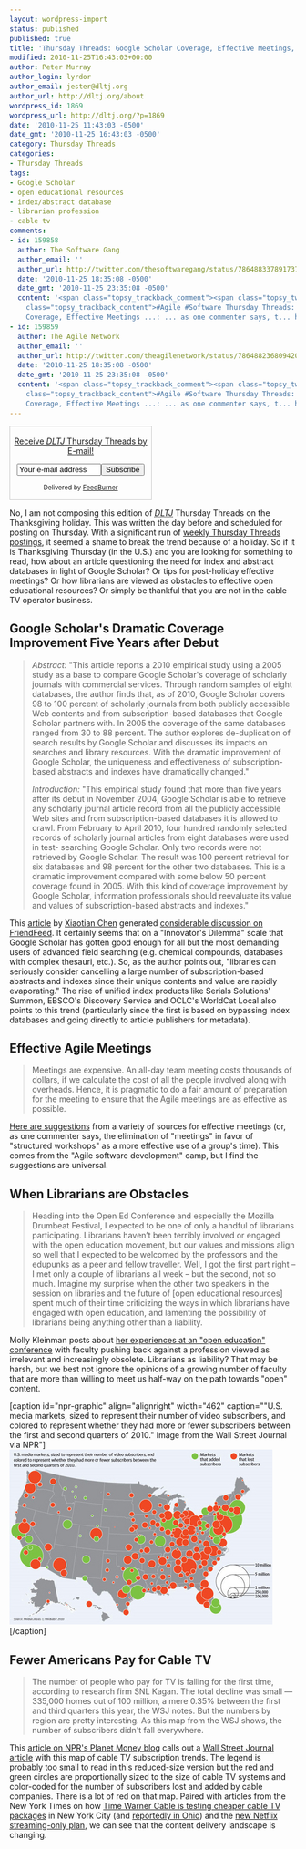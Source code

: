 ```yaml
---
layout: wordpress-import
status: published
published: true
title: 'Thursday Threads: Google Scholar Coverage, Effective Meetings, Librarians as Obstacles, Cable TV'
modified: 2010-11-25T16:43:03+00:00
author: Peter Murray
author_login: lyrdor
author_email: jester@dltj.org
author_url: http://dltj.org/about
wordpress_id: 1869
wordpress_url: http://dltj.org/?p=1869
date: '2010-11-25 11:43:03 -0500'
date_gmt: '2010-11-25 16:43:03 -0500'
category: Thursday Threads
categories:
- Thursday Threads
tags:
- Google Scholar
- open educational resources
- index/abstract database
- librarian profession
- cable tv
comments:
- id: 159858
  author: The Software Gang
  author_email: ''
  author_url: http://twitter.com/thesoftwaregang/status/7864883378917376
  date: '2010-11-25 18:35:08 -0500'
  date_gmt: '2010-11-25 23:35:08 -0500'
  content: '<span class="topsy_trackback_comment"><span class="topsy_twitter_username"><span
    class="topsy_trackback_content">#Agile #Software Thursday Threads: Google Scholar
    Coverage, Effective Meetings ...: ... as one commenter says, t... http://bit.ly/e5uTYY</span></span>'
- id: 159859
  author: The Agile Network
  author_email: ''
  author_url: http://twitter.com/theagilenetwork/status/7864882368094209
  date: '2010-11-25 18:35:08 -0500'
  date_gmt: '2010-11-25 23:35:08 -0500'
  content: '<span class="topsy_trackback_comment"><span class="topsy_twitter_username"><span
    class="topsy_trackback_content">#Agile #Software Thursday Threads: Google Scholar
    Coverage, Effective Meetings ...: ... as one commenter says, t... http://bit.ly/e5uTYY</span></span>'
---
```

<div id="feedburner-thursday-threads-email-w47" class="wp-caption alignright" style="width: 250px;">
<form style="border:1px solid #ccc;padding:3px;text-align:center;" action="http://feedburner.google.com/fb/a/mailverify" method="post" target="popupwindow" onsubmit="window.open('http://feedburner.google.com/fb/a/mailverify?uri=thursday-threads', 'popupwindow', 'scrollbars=yes,width=550,height=520');return true">
<p><a href="http://feedburner.google.com/fb/a/mailverify?uri=thursday-threads&#038;loc=en_US" title="FeedBurner Email Subscription">Receive <i><acronym title="Disruptive Library Technology Jester">DLTJ</acronym></i> Thursday Threads by E-mail!</a></p>
<p><input type="text" style="width:140px" name="email" value="Your e-mail address" onFocus="if (this.defaultValue==this.value) this.value = ''"/><input type="hidden" value="thursday-threads" name="uri"/><input type="hidden" name="loc" value="en_US"/><input type="submit" value="Subscribe" />
<p style="font-size: 80%">Delivered by <a href="http://feedburner.google.com" target="_blank" title="Google Feedburner Service">FeedBurner</a></p>
</form>
</div>
<p> No, I am not composing this edition of <i><acronym title="Disruptive Library Technology Jester">DLTJ</acronym></i> Thursday Threads on the Thanksgiving holiday.  This was written the day before and scheduled for posting on Thursday.  With a significant run of <a href="/category/thursday-threads/">weekly Thursday Threads postings</a>, it seemed a shame to break the trend because of a holiday.  So if it is Thanksgiving Thursday (in the U.S.) and you are looking for something to read, how about an article questioning the need for index and abstract databases in light of Google Scholar?  Or tips for post-holiday effective meetings?  Or how librarians are viewed as obstacles to effective open educational resources?  Or simply be thankful that you are not in the cable TV operator business.<br />
<!--more--></p>
<h2><a name="google_scholar">Google Scholar's Dramatic Coverage Improvement Five Years after Debut</a></h2>
<blockquote><p><i>Abstract:</i> "This article reports a 2010 empirical study using a 2005 study as a base to compare Google Scholar's coverage of scholarly journals with commercial services. Through random samples of eight databases, the author finds that, as of 2010, Google Scholar covers 98 to 100 percent of scholarly journals from both publicly accessible Web contents and from subscription-based databases that Google Scholar partners with. In 2005 the coverage of the same databases ranged from 30 to 88 percent. The author explores de-duplication of search results by Google Scholar and discusses its impacts on searches and library resources. With the dramatic improvement of Google Scholar, the uniqueness and effectiveness of subscription-based abstracts and indexes have dramatically changed."</p>
<p><i>Introduction:</i> "This empirical study found that more than five years after its debut in November 2004, Google Scholar is able to retrieve any scholarly journal article record from all the publicly accessible Web sites and from subscription-based databases it is allowed to crawl. From February to April 2010, four hundred randomly selected records of scholarly journal articles from eight databases were used in test- searching Google Scholar. Only two records were not retrieved by Google Scholar. The result was 100 percent retrieval for six databases and 98 percent for the other two databases. This is a dramatic improvement compared with some below 50 percent coverage found in 2005. With this kind of coverage improvement by Google Scholar, information professionals should reevaluate its value and values of subscription-based abstracts and indexes."</p></blockquote>
<p>This <a href="http://www.sciencedirect.com/science?_ob=ArticleURL&amp;_udi=B6W63-511KB4Y-1&amp;_user=10&amp;_coverDate=12%2F31%2F2010&amp;_rdoc=1&amp;_fmt=high&amp;_orig=search&amp;_origin=search&amp;_sort=d&amp;_docanchor=&amp;view=c&amp;_acct=C000050221&amp;_version=1&amp;_urlVersion=0&amp;_userid=10&amp;md5=15edb41b063b49e7dc6fcd68b6c2562a&amp;searchtype=a" title="&039;Google Scholar's Dramatic Coverage Improvement Five Years after Debut&039; | Serials Review | ScienceDirect">article</a> by <a href="http://hilltop.bradley.edu/~chen/index.html" title="Xiaotian Chen's homepage">Xiaotian Chen</a> generated <a href="http://friendfeed.com/dltj/f796fded/google-scholar-dramatic-coverage-improvement" title="Google Scholar's Dramatic Coverage Improvement... - Peter Murray - FriendFeed">considerable discussion on FriendFeed</a>.  It certainly seems that on a "Innovator's Dilemma" scale that Google Scholar has gotten good enough for all but the most demanding users of advanced field searching (e.g. chemical compounds, databases with complex thesauri, etc.).  So, as the author points out, "libraries can seriously consider cancelling a large number of subscription-based abstracts and indexes since their unique contents and value are rapidly evaporating."  The rise of unified index products like Serials Solutions' Summon, EBSCO's Discovery Service and OCLC's WorldCat Local also points to this trend (particularly since the first is based on bypassing index databases and going directly to article publishers for metadata).</p>
<h2><a name="effective_meetings">Effective Agile Meetings</a></h2>
<blockquote><p>Meetings are expensive. An all-day team meeting costs thousands of dollars, if we calculate the cost of all the people involved along with overheads. Hence, it is pragmatic to do a fair amount of preparation for the meeting to ensure that the Agile meetings are as effective as possible.</p></blockquote>
<p><a href="http://www.infoq.com/news/2010/11/effective-agile-meetings" title="InfoQ: Effective Agile Meetings">Here are suggestions</a> from a variety of sources for effective meetings (or, as one commenter says, the elimination of "meetings" in favor of "structured workshops" as a more effective use of a group's time). This comes from the "Agile software development" camp, but I find the suggestions are universal.</p>
<h2><a name="librarians_as_obstacles">When Librarians are Obstacles</a></h2>
<blockquote><p>Heading into the Open Ed Conference and especially the Mozilla Drumbeat Festival, I expected to be one of only a handful of librarians participating. Librarians haven&rsquo;t been terribly involved or engaged with the open education movement, but our values and missions align so well that I expected to be welcomed by the professors and the edupunks as a peer and fellow traveller. Well, I got the first part right &ndash; I met only a couple of librarians all week &ndash; but the second, not so much. Imagine my surprise when the other two speakers in the session on libraries and the future of [open educational resources] spent much of their time criticizing the ways in which librarians have engaged with open education, and lamenting the possibility of librarians being anything other than a liability.</p></blockquote>
<p>Molly Kleinman posts about <a href="http://mollykleinman.com/2010/11/16/when-librarians-are-obstacles/" title="When librarians are obstacles | Molly Kleinman">her experiences at an "open education" conference</a> with faculty pushing back against a profession viewed as irrelevant and increasingly obsolete.  Librarians as liability?  That may be harsh, but we best not ignore the opinions of a growing number of faculty that are more than willing to meet us half-way on the path towards "open" content.</p>
<p>[caption id="npr-graphic" align="alignright" width="462" caption=""U.S. media markets, sized to represent their number of video subscribers, and colored to represent whether they had more or fewer subscribers between the first and second quarters of 2010." Image from the Wall Street Journal via NPR"]<a href="http://www.npr.org/blogs/money/2010/11/23/131548390/fewer-americans-pay-for-cable-tv" title="Fewer Americans Pay For Cable TV : Planet Money : NPR"><img alt="United States Map showing a predominance of cable TV systems that lost subscribers." src="/wp-content/uploads/2010/11/tv-subscription_custom.jpg?t=1290546982&s=3" title="Map of Cable TV Subscribers Added and Lost" width="462" height="307" /></a>[/caption]<br />
<h2><a name="cable_tv">Fewer Americans Pay for Cable TV</a></h2>
<blockquote><p>The number of people who pay for TV is falling for the first time, according to research firm SNL Kagan. The total decline was small &mdash; 335,000 homes out of 100 million, a mere 0.35% between the first and third quarters this year, the WSJ notes. But the numbers by region are pretty interesting. As this map from the WSJ shows, the number of subscribers didn't fall everywhere.</p></blockquote>
<p>This <a href="http://www.npr.org/blogs/money/2010/11/23/131548390/fewer-americans-pay-for-cable-tv" title="Fewer Americans Pay For Cable TV : Planet Money : NPR">article on NPR's Planet Money blog</a> calls out a <a href="http://online.wsj.com/article/SB10001424052748703567304575628831283366798.html" title="Cities Cut Cable Cord - U.S. Media Markets Map - Infographic - WSJ.com">Wall Street Journal article</a> with this map of cable TV subscription trends.  The legend is probably too small to read in this reduced-size version but the red and green circles are proportionally sized to the size of cable TV systems and color-coded for the number of subscribers lost and added by cable companies.  There is a lot of red on that map.  Paired with articles from the New York Times on how <a href="http://www.nytimes.com/2010/11/19/business/media/19warner.html" title="Time Warner Cable to Test Cheaper TV Package | New York Times">Time Warner Cable is testing cheaper cable TV packages</a> in New York City (and <a href="http://gothamist.com/2010/11/19/time_warner_cable_tries_to_appeal_t.php" title="Time Warner Cable Tries To Appeal To &039;Cord Cutters&039; | Gothamist">reportedly in Ohio</a>) and the <a href="http://www.nytimes.com/2010/11/23/technology/23netflix.html" title="Netflix Introduces Online-Only Subscription | New York Times">new Netflix streaming-only plan</a>, we can see that the content delivery landscape is changing.  </p>
